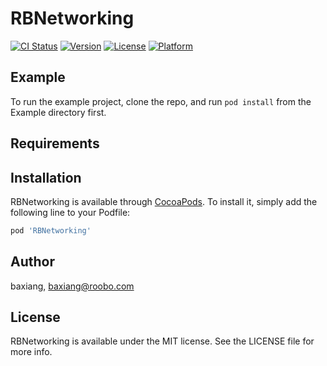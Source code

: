 # RBNetworking

[![CI Status](http://img.shields.io/travis/baxiang/RBNetworking.svg?style=flat)](https://travis-ci.org/baxiang/RBNetworking)
[![Version](https://img.shields.io/cocoapods/v/RBNetworking.svg?style=flat)](http://cocoapods.org/pods/RBNetworking)
[![License](https://img.shields.io/cocoapods/l/RBNetworking.svg?style=flat)](http://cocoapods.org/pods/RBNetworking)
[![Platform](https://img.shields.io/cocoapods/p/RBNetworking.svg?style=flat)](http://cocoapods.org/pods/RBNetworking)

## Example

To run the example project, clone the repo, and run `pod install` from the Example directory first.

## Requirements

## Installation

RBNetworking is available through [CocoaPods](http://cocoapods.org). To install
it, simply add the following line to your Podfile:

```ruby
pod 'RBNetworking'
```

## Author

baxiang, baxiang@roobo.com

## License

RBNetworking is available under the MIT license. See the LICENSE file for more info.

